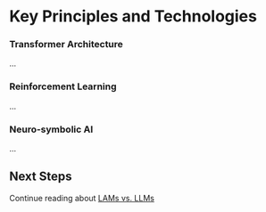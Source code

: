 # Key Principles and Technologies

### Transformer Architecture

...

### Reinforcement Learning

...

### Neuro-symbolic AI

...

## Next Steps

Continue reading about [LAMs vs. LLMs](topic4.md)